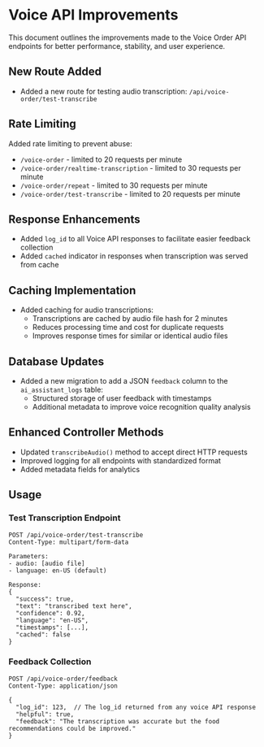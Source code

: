 # Voice API Improvements

This document outlines the improvements made to the Voice Order API endpoints for better performance, stability, and user experience.

## New Route Added

- Added a new route for testing audio transcription: `/api/voice-order/test-transcribe`

## Rate Limiting

Added rate limiting to prevent abuse:

- `/voice-order` - limited to 20 requests per minute
- `/voice-order/realtime-transcription` - limited to 30 requests per minute 
- `/voice-order/repeat` - limited to 30 requests per minute
- `/voice-order/test-transcribe` - limited to 20 requests per minute

## Response Enhancements

- Added `log_id` to all Voice API responses to facilitate easier feedback collection
- Added `cached` indicator in responses when transcription was served from cache

## Caching Implementation

- Added caching for audio transcriptions:
  - Transcriptions are cached by audio file hash for 2 minutes
  - Reduces processing time and cost for duplicate requests
  - Improves response times for similar or identical audio files

## Database Updates

- Added a new migration to add a JSON `feedback` column to the `ai_assistant_logs` table:
  - Structured storage of user feedback with timestamps
  - Additional metadata to improve voice recognition quality analysis

## Enhanced Controller Methods

- Updated `transcribeAudio()` method to accept direct HTTP requests
- Improved logging for all endpoints with standardized format
- Added metadata fields for analytics

## Usage

### Test Transcription Endpoint

```
POST /api/voice-order/test-transcribe
Content-Type: multipart/form-data

Parameters:
- audio: [audio file]
- language: en-US (default)

Response:
{
  "success": true,
  "text": "transcribed text here",
  "confidence": 0.92,
  "language": "en-US",
  "timestamps": [...],
  "cached": false
}
```

### Feedback Collection

```
POST /api/voice-order/feedback
Content-Type: application/json

{
  "log_id": 123,  // The log_id returned from any voice API response
  "helpful": true,
  "feedback": "The transcription was accurate but the food recommendations could be improved."
}
``` 